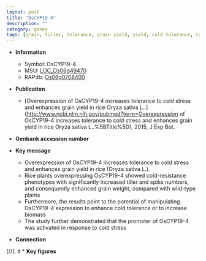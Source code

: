 ```yaml
---
layout: post
title: "OsCYP19-4"
description: ""
category: genes
tags: [grain, tiller, tolerance, grain yield, yield, cold tolerance, cold stress, stress, biomass, grain weight]
---
```


* **Information**  
    + Symbol: OsCYP19-4  
    + MSU: [LOC_Os06g49470](http://rice.plantbiology.msu.edu/cgi-bin/ORF_infopage.cgi?orf=LOC_Os06g49470)  
    + RAPdb: [Os06g0708400](http://rapdb.dna.affrc.go.jp/viewer/gbrowse_details/irgsp1?name=Os06g0708400)  

* **Publication**  
    + [Overexpression of OsCYP19-4 increases tolerance to cold stress and enhances grain yield in rice Oryza sativa L..](http://www.ncbi.nlm.nih.gov/pubmed?term=Overexpression of OsCYP19-4 increases tolerance to cold stress and enhances grain yield in rice Oryza sativa L..%5BTitle%5D), 2015, J Exp Bot.

* **Genbank accession number**  

* **Key message**  
    + Overexpression of OsCYP19-4 increases tolerance to cold stress and enhances grain yield in rice (Oryza sativa L.).
    + Rice plants overexpressing OsCYP19-4 showed cold-resistance phenotypes with significantly increased tiller and spike numbers, and consequently enhanced grain weight, compared with wild-type plants
    + Furthermore, the results point to the potential of manipulating OsCYP19-4 expression to enhance cold tolerance or to increase biomass
    + The study further demonstrated that the promoter of OsCYP19-4 was activated in response to cold stress

* **Connection**  

[//]: # * **Key figures**  


